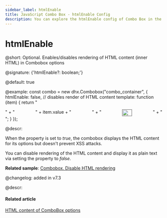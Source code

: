 ```yaml
---
sidebar_label: htmlEnable
title: JavaScript Combo Box - htmlEnable Config 
description: You can explore the htmlEnable config of Combo Box in the documentation of the DHTMLX JavaScript UI library. Browse developer guides and API reference, try out code examples and live demos, and download a free 30-day evaluation version of DHTMLX Suite.
---
```


# htmlEnable

@short: Optional. Enables/disables rendering of HTML content (inner HTML) in Combobox options

@signature: {'htmlEnable?: boolean;'}

@default: true

@example:
const combo = new dhx.Combobox("combo_container", { 
    htmlEnable: false, // disables render of HTML content
    template: function (item) {
        return "<div style='user-select:none; display: flex; justify-content: space-between;'>" +
            "<span>" + item.value + "</span>" +
            "<img style='height: 20px; width: 30px; border: 1px solid gray' src=" + item.src + "></img>" +
            "</div>";
    }
});

@descr: 

When the property is set to *true*, the combobox displays the HTML content for its options but doesn't prevent XSS attacks.

You can disable rendering of the HTML content and display it as plain text via setting the property to *false*.

**Related sample**: [Combobox. Disable HTML rendering](https://snippet.dhtmlx.com/e4dolhfs)

@changelog: added in v7.3

@descr:
#### Related article

[HTML content of ComboBox options](combobox/configuration.md/#html-content-of-combobox-options)

